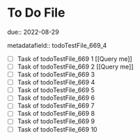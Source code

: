 # To Do File

due:: 2022-08-29

metadatafield:: todoTestFile_669_4

- [ ] Task of todoTestFile_669 1 [[Query me]]
- [ ] Task of todoTestFile_669 2 [[Query me]]
- [ ] Task of todoTestFile_669 3
- [ ] Task of todoTestFile_669 4
- [ ] Task of todoTestFile_669 5
- [ ] Task of todoTestFile_669 6
- [ ] Task of todoTestFile_669 7
- [ ] Task of todoTestFile_669 8
- [ ] Task of todoTestFile_669 9
- [ ] Task of todoTestFile_669 10